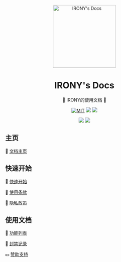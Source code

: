 <p align="center">
<img  alt="IRONY's Docs" src="https://gcore.jsdelivr.net/gh/ElainaFanBoy/picx-images-hosting@master/20230720/icon.png" width="200" height="200" alt="IRONY""/>
</p>

<h1 align="center">
IRONY's Docs
</h1>

<p align="center">
 📖 IRONY的使用文档 📖
</p>

<p align="center">
<a href="https://github.com/ElainaFanBoy/ElainaFanBoy.github.io/blob/main/LICENSE" target="__blank"><img alt="MIT" src="https://img.shields.io/github/license/ElainaFanBoy/IRONY?style=for-the-badge&logo=github&color=609966"></a>
<a href="https://www.codefactor.io/repository/github/elainafanboy/elainafanboy.github.io"><img src="https://img.shields.io/badge/CodeFactor-A+-00a393?style=for-the-badge&logo=codefactor&color=00B16A"></a>
<a href="https://github.com/ElainaFanBoy/ElainaFanBoy.github.io"><img src="https://img.shields.io/github/repo-size/ElainaFanBoy/ElainaFanBoy.github.io?style=for-the-badge&logo=github&color=609966)"></a>

<p align="center">
<a href="http://wpa.qq.com/msgrd?v=3&uin=712111161&site=qq&menu=yes"><img src="https://img.shields.io/badge/Nanako-712111161-red?style=for-the-badge&logo=tencentqq&color=FFADBC"></a>
<a href="https://qm.qq.com/q/dSUYVPcChq"><img src="https://img.shields.io/badge/重生之祭弃人打赢复活赛-973481508-red?style=for-the-badge&logo=tencentqq&color=3A8891"></a>

## 主页

🚀 [文档主页](https://elainafanboy.github.io/)

## 快速开始

🎉 [快速开始](https://elainafanboy.github.io/home.html)

📝 [使用条款](https://elainafanboy.github.io/terms-of-use.html)

📝 [隐私政策](https://elainafanboy.github.io/privacy-policy.html)


## 使用文档

📝 [功能列表](https://elainafanboy.github.io/helps.html)

🚫 [封禁记录](https://elainafanboy.github.io/banned.html)

💴 [赞助支持](https://elainafanboy.github.io/donates.html)
